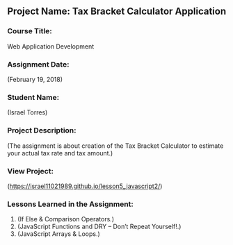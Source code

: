 ## Project Name:  Tax Bracket Calculator Application

### Course Title:
Web Application Development

### Assignment Date:  
(February 19, 2018)

### Student Name:  
(Israel Torres)

### Project Description:
(The assignment is about creation of the Tax Bracket Calculator to estimate your actual tax rate and tax amount.)

### View Project:
(https://israel11021989.github.io/lesson5_javascript2/)

### Lessons Learned in the Assignment:
1. (If Else & Comparison Operators.)
2. (JavaScript Functions and DRY – Don’t Repeat Yourself!.)
3. (JavaScript Arrays & Loops.)

